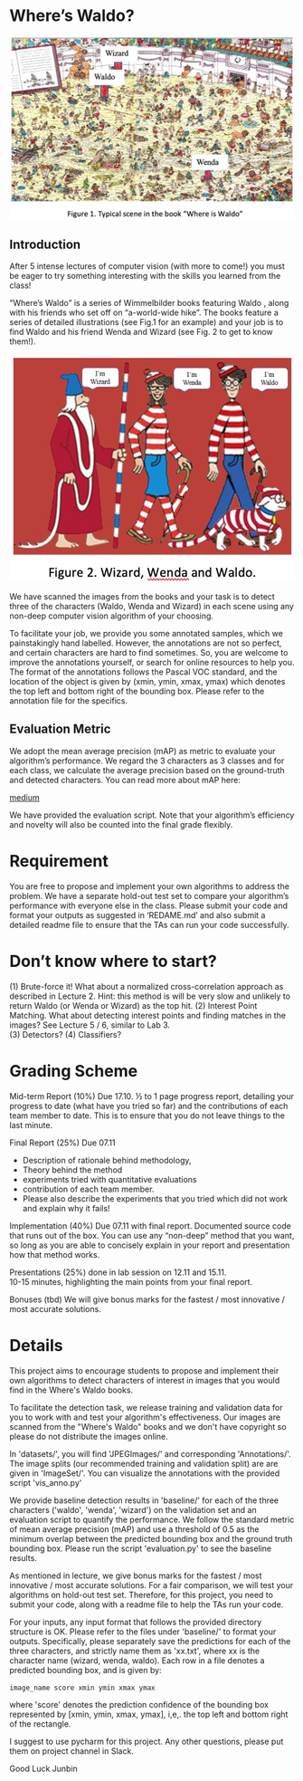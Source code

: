 # Where’s Waldo?

![Wheres Waldo](img/fig1.jpg)

## Introduction

After 5 intense lectures of computer vision (with more to come!) you must be eager to try something interesting with the skills you learned from the class!

“Where’s Waldo” is a series of Wimmelbilder books featuring Waldo , along with his friends who set off on “a-world-wide hike”. The books feature a series of detailed illustrations (see Fig.1 for an example) and your job is to find Waldo and his friend Wenda and Wizard (see Fig. 2 to get to know them!).

![Waldo, Wenda, and Wizard](img/fig2.jpg)

We have scanned the images from the books and your task is to detect three of the characters (Waldo, Wenda and Wizard) in each scene using any non-deep computer vision algorithm of your choosing.

To facilitate your job, we provide you some annotated samples, which we painstakingly hand labelled. However, the annotations are not so perfect, and certain characters are hard to find sometimes. So, you are welcome to improve the annotations yourself, or search for online resources to help you. The format of the annotations follows the Pascal VOC standard, and the location of the object is given by (xmin, ymin, xmax, ymax) which denotes the top left and bottom right of the bounding box. Please refer to the annotation file for the specifics.

## Evaluation Metric

We adopt the mean average precision (mAP) as metric to evaluate your algorithm’s performance. We regard the 3 characters as 3 classes and for each class, we calculate the average precision based on the ground-truth and detected characters. You can read more about mAP here:

[medium](https://medium.com/@jonathan_hui/map-mean-average-precision-for-object-detection-45c121a31173)

We have provided the evaluation script. Note that your algorithm’s efficiency and novelty will also be counted into the final grade flexibly.

# Requirement

You are free to propose and implement your own algorithms to address the problem. We have a separate hold-out test set to compare your algorithm’s performance with everyone else in the class. Please submit your code and format your outputs as suggested in ‘REDAME.md’ and also submit a detailed readme file to ensure that the TAs can run your code successfully.

# Don’t know where to start?

(1) Brute-force it! What about a normalized cross-correlation approach as described in Lecture 2. Hint: this method is will be very slow and unlikely to return Waldo (or Wenda or Wizard) as the top hit.
(2) Interest Point Matching. What about detecting interest points and finding matches in the images? See Lecture 5 / 6, similar to Lab 3.  
(3) Detectors?
(4) Classifiers?

# Grading Scheme

Mid-term Report (10%) Due 17.10.
½ to 1 page progress report, detailing your progress to date (what have you tried so far) and the contributions of each team member to date. This is to ensure that you do not leave things to the last minute.

Final Report (25%) Due 07.11

- Description of rationale behind methodology,
- Theory behind the method
- experiments tried with quantitative evaluations
- contribution of each team member.
- Please also describe the experiments that you tried which did not work and explain why it fails!

Implementation (40%) Due 07.11 with final report.
Documented source code that runs out of the box. You can use any “non-deep” method that you want, so long as you are able to concisely explain in your report and presentation how that method works.

Presentations (25%) done in lab session on 12.11 and 15.11.  
10-15 minutes, highlighting the main points from your final report.

Bonuses (tbd)
We will give bonus marks for the fastest / most innovative / most accurate solutions.

# Details

This project aims to encourage students to propose and implement their own algorithms to detect characters of interest
in images that you would find in the Where's Waldo books.

To facilitate the detection task, we release training and validation data for you to work with and test your algorithm's effectiveness. Our images are scanned from the "Where's Waldo" books and we don't have copyright so please do not distribute the images online.

In 'datasets/', you will find 'JPEGImages/' and corresponding 'Annotations/'. The image splits (our recommended training and validation split) are are given in 'ImageSet/'. You can visualize the annotations with the provided script 'vis_anno.py'

We provide baseline detection results in 'baseline/' for each of the three characters ('waldo', 'wenda', 'wizard')
on the validation set and an evaluation script to quantify the performance. We follow the standard metric of mean
average precision (mAP) and use a threshold of 0.5 as the minimum overlap between the predicted bounding box and
the ground truth bounding box. Please run the script 'evaluation.py' to see the baseline results.

As mentioned in lecture, we give bonus marks for the fastest / most innovative / most accurate solutions. For a fair comparison, we will test your algorithms on hold-out test set. Therefore, for this project, you need to submit your code, along with a readme file to help the TAs run your code.

For your inputs, any input format that follows the provided directory structure is OK. Please refer to the files under 'baseline/' to format your outputs. Specifically, please separately save the predictions for each of the three characters, and strictly name them as 'xx.txt', where xx is the character name (wizard, wenda, waldo). Each row in a file denotes a predicted bounding box, and is given by:

```
image_name score xmin ymin xmax ymax
```

where 'score' denotes the prediction confidence of the bounding box represented by [xmin, ymin, xmax, ymax], i,e,. the top left and bottom right of the rectangle.

I suggest to use pycharm for this project. Any other questions, please put them on project channel in Slack.

Good Luck
Junbin

